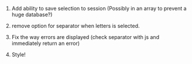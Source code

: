 1. Add ability to save selection to session (Possibly in an array to prevent a huge database?)

2. remove option for separator when letters is selected.

3. Fix the way errors are displayed (check separator with js and immediately return an error)

4. Style!